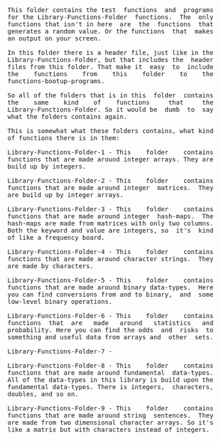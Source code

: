 <pre>
This folder contains the test  functions  and  programs
for the Library-Functions-Folder  functions.  The  only
functions that isn't in here  are  the  functions  that
generates a random value. Or the functions  that  makes
an output on your screen.

In this folder there is a header file, just like in the
Library-Functions-Folder, but that includes the  header
files from this folder. That make it  easy  to  include
the    functions    from    this    folder    to    the
functions-bootup-programs.

So all of the folders that is in this  folder  contains
the    same    kind    of    functions     that     the
Library-Functions-Folder. So it would be  dumb  to  say
what the folders contains again.

This is somewhat what these folders contains, what kind
of functions there is in them:

Library-Functions-Folder-1 - This    folder    contains
functions that are made around integer arrays. They are
build up by integers.

Library-Functions-Folder-2 - This    folder    contains
functions that are made around integer  matrices.  They
are build up by integer arrays.

Library-Functions-Folder-3 - This    folder    contains
functions that are made around integer  hash-maps.  The
hash-maps are made from matrices with only two columns.
Both the keyword and value are integers, so  it's  kind
of like a frequency board.

Library-Functions-Folder-4 - This    folder    contains
functions that are made around character strings.  They
are made by characters.

Library-Functions-Folder-5 - This    folder    contains
functions that are made around binary data-types.  Here
you can find conversions from and to binary,  and  some
low-level binary operations.

Library-Functions-Folder-6 - This    folder    contains
functions  that  are   made   around   statistics   and
probability. Here you can find the odds  and  risks  to
something and useful data from arrays and  other  sets.

Library-Functions-Folder-7 -

Library-Functions-Folder-8 - This    folder    contains
functions that are made around fundamental  data-types.
All of the data-types in this library is build upon the
fundamental data-types. There is integers,  characters,
doubles, and so on.

Library-Functions-Folder-9 - This    folder    contains
functions that are made around string  sentences.  They
are made from two dimensional character arrays. So it's
like a matrix but with characters instead of integers.
</pre>
